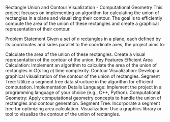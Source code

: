 Rectangle Union and Contour Visualization - Computational Geometry
This project focuses on implementing an algorithm for calculating the union of rectangles in a plane and visualizing their contour. The goal is to efficiently compute the area of the union of these rectangles and create a graphical representation of their contour.

Problem Statement
Given a set of 𝑛 rectangles in a plane, each defined by its coordinates and sides parallel to the coordinate axes, the project aims to:

Calculate the area of the union of these rectangles.
Create a visual representation of the contour of the union.
Key Features
Efficient Area Calculation: Implement an algorithm to calculate the area of the union of rectangles in 𝑂(𝑛 log 𝑛) time complexity.
Contour Visualization: Develop a graphical visualization of the contour of the union of rectangles.
Segment Tree: Utilize a segment tree data structure in the algorithm for efficient computation.
Implementation Details
Language: Implement the project in a programming language of your choice (e.g., C++, Python).
Computational Geometry: Apply computational geometry concepts to handle the union of rectangles and contour generation.
Segment Tree: Incorporate a segment tree for optimizing area calculation.
Visualization: Use a graphics library or tool to visualize the contour of the union of rectangles.
